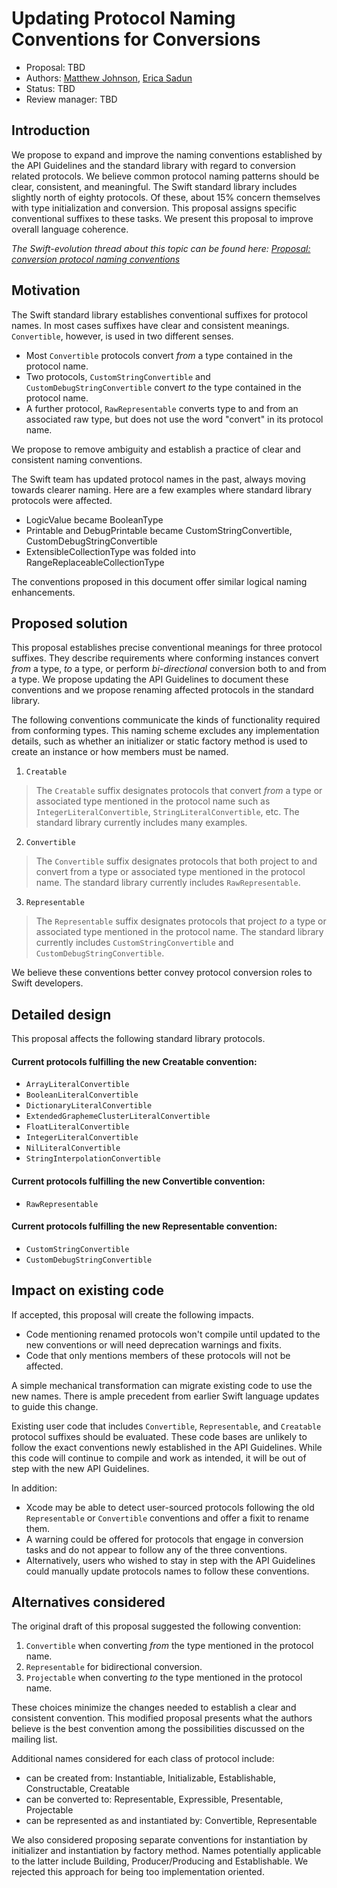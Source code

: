 # Updating Protocol Naming Conventions for Conversions

* Proposal: TBD
* Authors: [Matthew Johnson](https://github.com/anandabits), [Erica Sadun](http://github.com/erica)
* Status: TBD
* Review manager: TBD

## Introduction

We propose to expand and improve the naming conventions established by the API Guidelines and the standard library with regard to conversion related protocols. We believe common protocol naming patterns should be clear, consistent, and meaningful. The Swift standard library includes slightly north of eighty protocols. Of these, about 15% concern themselves with type initialization and conversion. This proposal assigns specific conventional suffixes to these tasks.  We present this proposal to improve overall language coherence.

*The Swift-evolution thread about this topic can be found here: [Proposal: conversion protocol naming conventions](https://lists.swift.org/pipermail/swift-evolution/Week-of-Mon-20151207/002052.html)*

## Motivation

The Swift standard library establishes conventional suffixes for protocol names.  In most cases suffixes have clear and consistent meanings. `Convertible`, however, is used in two different senses.  

* Most `Convertible` protocols convert *from* a type contained in the protocol name.  
* Two protocols, `CustomStringConvertible` and `CustomDebugStringConvertible` convert *to* the type contained in the protocol name.
* A further protocol, `RawRepresentable` converts type to and from an associated raw type, but does not use the word "convert" in its protocol name.

We propose to remove ambiguity and establish a practice of clear and consistent naming conventions.

The Swift team has updated protocol names in the past, always moving towards clearer naming. Here are a few examples where standard library protocols were affected.

* LogicValue became BooleanType
* Printable and DebugPrintable became CustomStringConvertible, CustomDebugStringConvertible
* ExtensibleCollectionType was folded into RangeReplaceableCollectionType

The conventions proposed in this document offer similar logical naming enhancements.

## Proposed solution

This proposal establishes precise conventional meanings for three protocol suffixes. They describe requirements where conforming instances convert *from* a type, *to* a type, or perform *bi-directional* conversion both to and from a type. We propose updating the API Guidelines to document these conventions and we propose renaming affected protocols in the standard library.

The following conventions communicate the kinds of functionality required from conforming types. This naming scheme excludes any implementation details, such as whether an initializer or static factory method is used to create an instance or how members must be named.

1. `Creatable`
  > The `Creatable` suffix designates protocols that convert *from* a type or associated type mentioned in the protocol name such as `IntegerLiteralConvertible`, `StringLiteralConvertible`, etc. The standard library currently includes many examples.

2. `Convertible`
  > The `Convertible` suffix designates protocols that both project to and convert from a type or associated type mentioned in the protocol name.  The standard library currently includes `RawRepresentable`.

3. `Representable`
  > The `Representable` suffix designates protocols that project *to* a type or associated type mentioned in the protocol name.  The standard library currently includes `CustomStringConvertible` and `CustomDebugStringConvertible`.

We believe these conventions better convey protocol conversion roles to Swift developers.

## Detailed design

This proposal affects the following standard library protocols.

#### Current protocols fulfilling the new Creatable convention:

* `ArrayLiteralConvertible`
* `BooleanLiteralConvertible`
* `DictionaryLiteralConvertible`
* `ExtendedGraphemeClusterLiteralConvertible`
* `FloatLiteralConvertible`
* `IntegerLiteralConvertible`
* `NilLiteralConvertible`
* `StringInterpolationConvertible`


#### Current protocols fulfilling the new Convertible convention:

* `RawRepresentable`


#### Current protocols fulfilling the new Representable convention:

* `CustomStringConvertible`
* `CustomDebugStringConvertible`

## Impact on existing code

If accepted, this proposal will create the following impacts.

* Code mentioning renamed protocols won't compile until updated to the new conventions or will need deprecation warnings and fixits.
* Code that only mentions members of these protocols will not be affected.  

A simple mechanical transformation can migrate existing code to use the new names. There is ample precedent from earlier Swift language updates to guide this change.

Existing user code that includes `Convertible`, `Representable`, and `Creatable` protocol suffixes should be evaluated.  These code bases are unlikely to follow the exact conventions newly established in the API Guidelines.  While this code will continue to compile and work as intended, it will be out of step with the new API Guidelines.

In addition:

* Xcode may be able to detect user-sourced protocols following the old `Representable` or `Convertible` conventions and offer a fixit to rename them. 
* A warning could be offered for protocols that engage in conversion tasks and do not appear to follow any of the three conventions. 
* Alternatively, users who wished to stay in step with the API Guidelines could manually update protocols names to follow these conventions.

## Alternatives considered

The original draft of this proposal suggested the following convention:

1. `Convertible` when converting *from* the type mentioned in the protocol name.
2. `Representable` for bidirectional conversion.
3. `Projectable` when converting *to* the type mentioned in the protocol name.

These choices minimize the changes needed to establish a clear and consistent convention.  This modified proposal presents what the authors believe is the best convention among the possibilities discussed on the mailing list.

Additional names considered for each class of protocol include:

* can be created from: Instantiable, Initializable, Establishable, Constructable, Creatable
* can be converted to: Representable, Expressible, Presentable, Projectable
* can be represented as and instantiated by: Convertible, Representable

We also considered proposing separate conventions for instantiation by initializer and instantiation by factory method. Names potentially applicable to the latter include Building, Producer/Producing and Establishable.  We rejected this approach for being too implementation oriented. 
